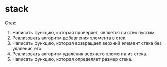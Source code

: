 # stack

Стек:
1. Написать функцию, которая проверяет, является ли стек пустым.
2. Реализовать алгоритм добавления элемента в стек.
3. Написать функцию, которая возвращает верхний элемент стека без удаления его.
4. Реализовать алгоритм удаления верхнего элемента из стека.
5. Написать функцию, которая определяет размер стека.
